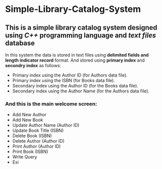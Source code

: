 # Simple-Library-Catalog-System
## This is a simple library catalog system designed using *C++* programming language and *text files* database

In this system the data is stored in text files using **delimited fields and length indicator record** format.
And stored using **primary index** and **secondry index** as follows:
- Primary index using the Author ID (for Authors data file). 
- Primary index using the ISBN (for Books data file). 
- Secondary index using the Author ID (for the Books data file). 
- Secondary index using the Author Name (for the Authors data file).
### And this is the main welcome screen:
- Add New Author
- Add New Book 
- Update Author Name (Author ID) 
- Update Book Title (ISBN) 
- Delete Book (ISBN) 
- Delete Author (Author ID) 
- Print Author (Author ID) 
- Print Book (ISBN) 
- Write Query 
- Exi
